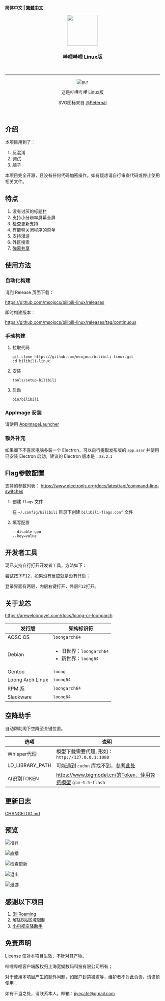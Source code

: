 **简体中文 | [繁體中文](README_zh-tw.MD)**

<div align="center">

  <img src="./res/icons/bilibili.svg" height="100px" width="100px"/>

  <h3>哔哩哔哩 Linux版</h3>
  <br>

----

[![aur](https://img.shields.io/aur/version/bilibili-bin)](https://aur.archlinux.org/packages/bilibili-bin)

  这是哔哩哔哩 Linux版
  
  SVG图标来自 [@Peternal](https://github.com/Peternal)

  <br>
</div>

## 介绍

本项目用到了：

1. 反混淆
2. 调试
3. 脑子

本项目完全开源，且没有任何代码加密操作，如有疑虑请自行审查代码或停止使用相关文件。

## 特点

1. 没有讨厌的标题栏
2. 支持小分辨率屏幕全屏
3. 检查更新支持
4. 有能够关闭程序的菜单
5. 支持漫游
6. 外区搜索
7. [弹幕共享](docs/help/弹幕共享.MD)

## 使用方法

### 自动化构建

请到 Release 页面下载：

https://github.com/msojocs/bilibili-linux/releases

即时构建版本：

https://github.com/msojocs/bilibili-linux/releases/tag/continuous

### 手动构建

1. 拉取代码
   ```
   git clone https://github.com/msojocs/bilibili-linux.git
   cd bilibili-linux
   ```
2. 安装
   ```
   tools/setup-bilibili
   ```
3. 启动
   ```
   bin/bilibili
   ```
### AppImage 安装

请使用 [AppImageLauncher](https://github.com/TheAssassin/AppImageLauncher)

### 额外补充

如果阁下不喜欢电脑多装一个 Electron，可以自行提取发布版的 `app.asar` 并使用已安装 Electron 启动，建议的 Electron 版本是：`28.2.1`

## Flag参数配置

支持的参数列表：
https://www.electronjs.org/docs/latest/api/command-line-switches

1. 创建 `flags` 文件

   在 `~/.config/bilibili` 目录下创建 `bilibili-flags.conf` 文件

2. 填写配置

   ```
   --disable-gpu
   --key=value
   ```

## 开发者工具

现已支持自行打开开发者工具，方法如下：

尝试按下<kbd>F12</kbd>，如果没有反应就是没有开启；

登录界面有两层，内层右键打开，外层<kbd>F12</kbd>打开。

## 关于龙芯

https://areweloongyet.com/docs/loong-or-loongarch

|发行版|架构标识符|
|------|----------|
|AOSC OS|`loongarch64`|
|Debian|<ul><li>旧世界：`loongarch64`</li><li>新世界：`loong64`</li></ul>|
|Gentoo|`loong`|
|Loong Arch Linux|`loong64`|
|RPM 系|`loongarch64`|
|Slackware|`loong64`|

## 空降助手

自动帮助阁下空降至关键位置。

| 选项 | 说明 |
|------|-----|
| Whisper代理 | 模型下载需要代理, 形如：`http://127.0.0.1:1080` |
| LD_LIBRARY_PATH | 可能遇到 `cudnn` 库找不到，[参考此处](https://github.com/MahmoudAshraf97/whisper-diarization/issues/259) |
| AI识别TOKEN | https://www.bigmodel.cn/的Token，使用免费模型 `glm-4.5-flash` |

## 更新日志

[CHANGELOG.md](CHANGELOG.md)

## 预览

![推荐](res/screenshots/1.png)

![直播](res/screenshots/live.png)

![检查更新](res/screenshots/update.png)

![退出](res/screenshots/exit.png)

![漫游](res/screenshots/roaming.png)

## 感谢以下项目

1. [BiliRoaming](https://github.com/yujincheng08/BiliRoaming)
2. [解除B站区域限制](https://github.com/ipcjs/bilibili-helper)
3. [小电视空降助手](https://github.com/hanydd/BilibiliSponsorBlock)

## 免责声明

License 仅对本项目生效，不针对其产物。

哔哩哔哩客户端版权归上海宽娱数码科技有限公司所有；

对于使用本项目产生的额外问题，如账户封禁被盗等，维护者不对此负责，请谨慎使用；

如有不当之处，请联系本人，邮箱：jiyecafe@gmail.com
